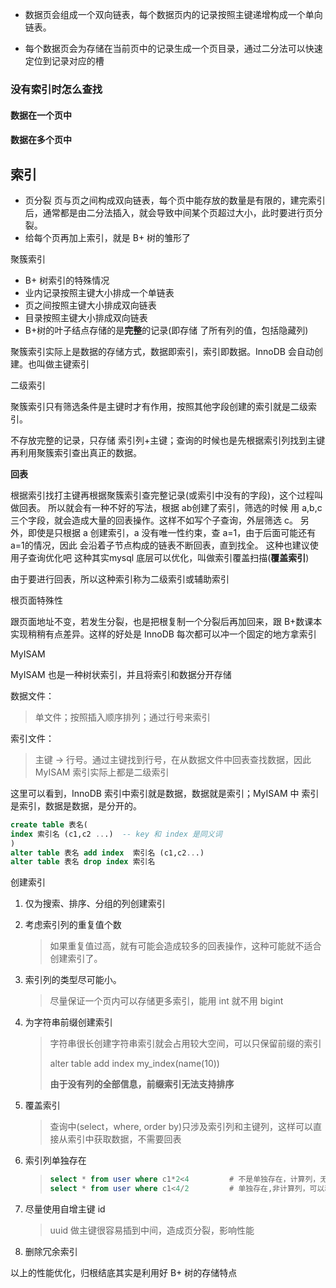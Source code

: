 - 数据页会组成一个双向链表，每个数据页内的记录按照主键递增构成一个单向链表。

- 每个数据页会为存储在当前页中的记录生成一个页目录，通过二分法可以快速定位到记录对应的槽



### 没有索引时怎么查找

#### 数据在一个页中

#### 数据在多个页中



## 索引



- 页分裂
  页与页之间构成双向链表，每个页中能存放的数量是有限的，建完索引后，通常都是由二分法插入，就会导致中间某个页超过大小，此时要进行页分裂。
- 给每个页再加上索引，就是 B+ 树的雏形了





聚簇索引

- B+ 树索引的特殊情况
- 业内记录按照主键大小排成一个单链表
- 页之间按照主键大小排成双向链表
- 目录按照主键大小排成双向链表
- B+树的叶子结点存储的是**完整**的记录(即存储 了所有列的值，包括隐藏列)

聚簇索引实际上是数据的存储方式，数据即索引，索引即数据。InnoDB 会自动创建。也叫做主键索引



二级索引

聚簇索引只有筛选条件是主键时才有作用，按照其他字段创建的索引就是二级索引。

不存放完整的记录，只存储 索引列+主键；查询的时候也是先根据索引列找到主键再利用聚簇索引查出真正的数据。

**回表**

根据索引找打主键再根据聚簇索引查完整记录(或索引中没有的字段)，这个过程叫做回表。
所以就会有一种不好的写法，根据 ab创建了索引，筛选的时候 用 a,b,c 三个字段，就会造成大量的回表操作。这样不如写个子查询，外层筛选 c。
另外，即使是只根据 a 创建索引，a 没有唯一性约束，查 a=1，由于后面可能还有 a=1的情况，因此 会沿着子节点构成的链表不断回表，直到找全。			这种也建议使用子查询优化吧
这种其实mysql 底层可以优化，叫做索引覆盖扫描(**覆盖索引**)

由于要进行回表，所以这种索引称为二级索引或辅助索引





根页面特殊性

跟页面地址不变，若发生分裂，也是把根复制一个分裂后再加回来，跟 B+数课本实现稍稍有点差异。这样的好处是 InnoDB 每次都可以冲一个固定的地方拿索引



MyISAM

MyISAM 也是一种树状索引，并且将索引和数据分开存储

数据文件：

> 单文件；按照插入顺序排列；通过行号来索引 

索引文件：

> 主键 -> 行号。通过主键找到行号，在从数据文件中回表查找数据，因此 MyISAM 索引实际上都是二级索引

这里可以看到，InnoDB 索引中索引就是数据，数据就是索引；MyISAM 中 索引是索引，数据是数据，是分开的。



```sql
create table 表名(
index 索引名 (c1,c2 ...)  -- key 和 index 是同义词
)
alter table 表名 add index  索引名 (c1,c2...)
alter table 表名 drop index 索引名
```





创建索引

1. 仅为搜索、排序、分组的列创建索引

2. 考虑索引列的重复值个数

   > 如果重复值过高，就有可能会造成较多的回表操作，这种可能就不适合创建索引了。

3. 索引列的类型尽可能小。

   > 尽量保证一个页内可以存储更多索引，能用 int 就不用 bigint

4. 为字符串前缀创建索引      

   > 字符串很长创建字符串索引就会占用较大空间，可以只保留前缀的索引
   >
   > alter table add index my_index(name(10))
   >
   >   **由于没有列的全部信息，前缀索引无法支持排序**

5. 覆盖索引

   > 查询中(select，where, order by)只涉及索引列和主键列，这样可以直接从索引中获取数据，不需要回表

6. 索引列单独存在

   > ```sql
   > select * from user where c1*2<4         # 不是单独存在，计算列，无法使用索引
   > select * from user where c1<4/2         # 单独存在,非计算列，可以利用索引
   > ```
   >
   
7. 尽量使用自增主键 id

   > uuid 做主键很容易插到中间，造成页分裂，影响性能

8. 删除冗余索引

以上的性能优化，归根结底其实是利用好 B+ 树的存储特点























































































